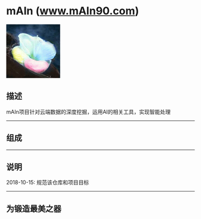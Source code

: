 # mAIn (www.mAIn90.com)

[![sites](qitas/qitas.png)](http://www.main90.com)

## 描述

mAIn项目针对云端数据的深度挖掘，运用AI的相关工具，实现智能处理

---

## 组成



---

## 说明

2018-10-15: 规范该仓库和项目目标

---

## 为锻造最美之器